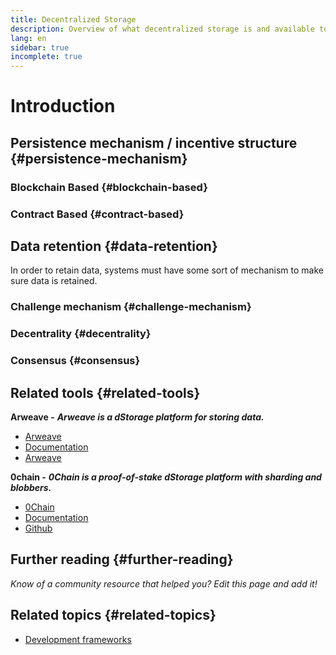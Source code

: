 ```yaml
---
title: Decentralized Storage
description: Overview of what decentralized storage is and available tools to integrate into a dapp.
lang: en
sidebar: true
incomplete: true
---
```


# Introduction


## Persistence mechanism / incentive structure {#persistence-mechanism}


### Blockchain Based {#blockchain-based}


### Contract Based {#contract-based}



## Data retention {#data-retention}

In order to retain data, systems must have some sort of mechanism to make sure data is retained.

### Challenge mechanism {#challenge-mechanism}



### Decentrality {#decentrality}


### Consensus {#consensus}


## Related tools {#related-tools}




**Arweave -** **_Arweave is a dStorage platform for storing data._**

- [Arweave](https://www.arweave.org/)
- [Documentation](https://docs.arweave.org/info/)
- [Arweave](https://github.com/ArweaveTeam/arweave)

**0chain -** **_0Chain is a proof-of-stake dStorage platform with sharding and blobbers._**

- [0Chain](https://0chain.net/)
- [Documentation](https://0chain.net/page-documentation.html)
- [Github](https://github.com/0chain)





## Further reading {#further-reading}

_Know of a community resource that helped you? Edit this page and add it!_

## Related topics {#related-topics}

- [Development frameworks](/en/developers/docs/frameworks/)
